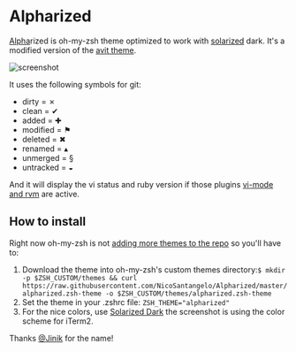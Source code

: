 Alpharized
==========

[Alpha](http://en.wikipedia.org/wiki/Alpha_Centauri)rized is oh-my-zsh theme optimized to work with [solarized](http://ethanschoonover.com/solarized) dark. It's a modified version of the [avit theme](https://github.com/robbyrussell/oh-my-zsh/blob/master/themes/avit.zsh-theme).

![screenshot](https://photos-4.dropbox.com/t/0/AADZ7UY7zmwd3LabR3LHChdttiVPSgGtmrlQX8m4hKtkxA/12/9909902/png/1024x768/3/1401159600/0/2/themescreen.png/hSpnCbGCo44yVy98IaXhGl3jHtXZaiHrrKNuGE5O43g)

It uses the following symbols for git:

* dirty = ✗
* clean = ✔
* added = ✚
* modified = ⚑
* deleted = ✖
* renamed = ▴
* unmerged = §
* untracked = ◒

And it will display the vi status and ruby version if those plugins [vi-mode and rvm](https://github.com/robbyrussell/oh-my-zsh/wiki/Plugins-Overview) are active.

## How to install

Right now oh-my-zsh is not [adding more themes to the repo](https://github.com/robbyrussell/oh-my-zsh#dont-send-us-your-theme-for-now) so you'll have to:

1. Download the theme into oh-my-zsh's custom themes directory:`$ mkdir -p $ZSH_CUSTOM/themes && curl https://raw.githubusercontent.com/NicoSantangelo/Alpharized/master/alpharized.zsh-theme -o $ZSH_CUSTOM/themes/alpharized.zsh-theme`
2. Set the theme in your .zshrc file: `ZSH_THEME="alpharized"`
3. For the nice colors, use [Solarized Dark](http://ethanschoonover.com/solarized) the screenshot is using the color scheme for iTerm2.

Thanks [@Jinik](https://github.com/Jinik) for the name!